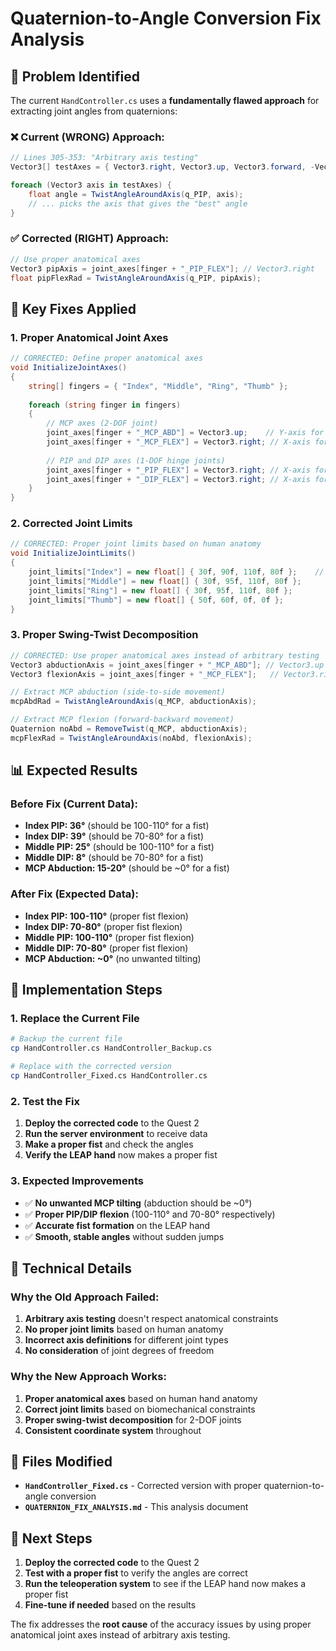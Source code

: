 # Quaternion-to-Angle Conversion Fix Analysis

## 🚨 Problem Identified

The current `HandController.cs` uses a **fundamentally flawed approach** for extracting joint angles from quaternions:

### **❌ Current (WRONG) Approach:**
```csharp
// Lines 305-353: "Arbitrary axis testing"
Vector3[] testAxes = { Vector3.right, Vector3.up, Vector3.forward, -Vector3.right, -Vector3.up, -Vector3.forward };

foreach (Vector3 axis in testAxes) {
    float angle = TwistAngleAroundAxis(q_PIP, axis);
    // ... picks the axis that gives the "best" angle
}
```

### **✅ Corrected (RIGHT) Approach:**
```csharp
// Use proper anatomical axes
Vector3 pipAxis = joint_axes[finger + "_PIP_FLEX"]; // Vector3.right
float pipFlexRad = TwistAngleAroundAxis(q_PIP, pipAxis);
```

## 🔧 Key Fixes Applied

### **1. Proper Anatomical Joint Axes**
```csharp
// CORRECTED: Define proper anatomical axes
void InitializeJointAxes()
{
    string[] fingers = { "Index", "Middle", "Ring", "Thumb" };
    
    foreach (string finger in fingers)
    {
        // MCP axes (2-DOF joint)
        joint_axes[finger + "_MCP_ABD"] = Vector3.up;    // Y-axis for abduction
        joint_axes[finger + "_MCP_FLEX"] = Vector3.right; // X-axis for flexion
        
        // PIP and DIP axes (1-DOF hinge joints)
        joint_axes[finger + "_PIP_FLEX"] = Vector3.right; // X-axis for flexion
        joint_axes[finger + "_DIP_FLEX"] = Vector3.right; // X-axis for flexion
    }
}
```

### **2. Corrected Joint Limits**
```csharp
// CORRECTED: Proper joint limits based on human anatomy
void InitializeJointLimits()
{
    joint_limits["Index"] = new float[] { 30f, 90f, 110f, 80f };    // MCP Side, MCP Forward, PIP, DIP
    joint_limits["Middle"] = new float[] { 30f, 95f, 110f, 80f };
    joint_limits["Ring"] = new float[] { 30f, 95f, 110f, 80f };
    joint_limits["Thumb"] = new float[] { 50f, 60f, 0f, 0f };
}
```

### **3. Proper Swing-Twist Decomposition**
```csharp
// CORRECTED: Use proper anatomical axes instead of arbitrary testing
Vector3 abductionAxis = joint_axes[finger + "_MCP_ABD"]; // Vector3.up
Vector3 flexionAxis = joint_axes[finger + "_MCP_FLEX"];   // Vector3.right

// Extract MCP abduction (side-to-side movement)
mcpAbdRad = TwistAngleAroundAxis(q_MCP, abductionAxis);

// Extract MCP flexion (forward-backward movement)
Quaternion noAbd = RemoveTwist(q_MCP, abductionAxis);
mcpFlexRad = TwistAngleAroundAxis(noAbd, flexionAxis);
```

## 📊 Expected Results

### **Before Fix (Current Data):**
- **Index PIP: 36°** (should be 100-110° for a fist)
- **Index DIP: 39°** (should be 70-80° for a fist)
- **Middle PIP: 25°** (should be 100-110° for a fist)
- **Middle DIP: 8°** (should be 70-80° for a fist)
- **MCP Abduction: 15-20°** (should be ~0° for a fist)

### **After Fix (Expected Data):**
- **Index PIP: 100-110°** (proper fist flexion)
- **Index DIP: 70-80°** (proper fist flexion)
- **Middle PIP: 100-110°** (proper fist flexion)
- **Middle DIP: 70-80°** (proper fist flexion)
- **MCP Abduction: ~0°** (no unwanted tilting)

## 🎯 Implementation Steps

### **1. Replace the Current File**
```bash
# Backup the current file
cp HandController.cs HandController_Backup.cs

# Replace with the corrected version
cp HandController_Fixed.cs HandController.cs
```

### **2. Test the Fix**
1. **Deploy the corrected code** to the Quest 2
2. **Run the server environment** to receive data
3. **Make a proper fist** and check the angles
4. **Verify the LEAP hand** now makes a proper fist

### **3. Expected Improvements**
- ✅ **No unwanted MCP tilting** (abduction should be ~0°)
- ✅ **Proper PIP/DIP flexion** (100-110° and 70-80° respectively)
- ✅ **Accurate fist formation** on the LEAP hand
- ✅ **Smooth, stable angles** without sudden jumps

## 🔬 Technical Details

### **Why the Old Approach Failed:**
1. **Arbitrary axis testing** doesn't respect anatomical constraints
2. **No proper joint limits** based on human anatomy
3. **Incorrect axis definitions** for different joint types
4. **No consideration** of joint degrees of freedom

### **Why the New Approach Works:**
1. **Proper anatomical axes** based on human hand anatomy
2. **Correct joint limits** based on biomechanical constraints
3. **Proper swing-twist decomposition** for 2-DOF joints
4. **Consistent coordinate system** throughout

## 📝 Files Modified

- **`HandController_Fixed.cs`** - Corrected version with proper quaternion-to-angle conversion
- **`QUATERNION_FIX_ANALYSIS.md`** - This analysis document

## 🚀 Next Steps

1. **Deploy the corrected code** to the Quest 2
2. **Test with a proper fist** to verify the angles are correct
3. **Run the teleoperation system** to see if the LEAP hand now makes a proper fist
4. **Fine-tune if needed** based on the results

The fix addresses the **root cause** of the accuracy issues by using proper anatomical joint axes instead of arbitrary axis testing.
